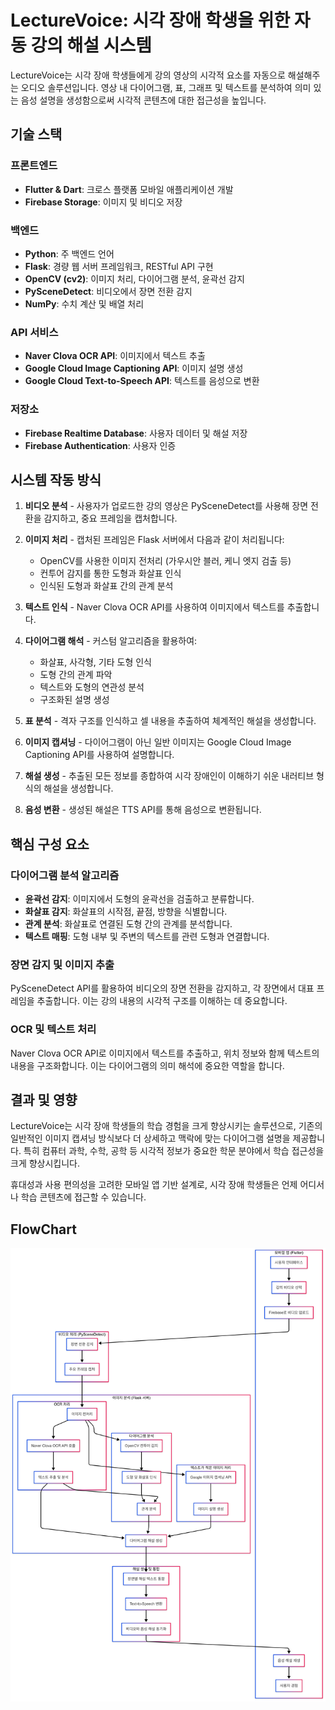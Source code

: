 # LectureVoice: 시각 장애 학생을 위한 자동 강의 해설 시스템

LectureVoice는 시각 장애 학생들에게 강의 영상의 시각적 요소를 자동으로 해설해주는 오디오 솔루션입니다. 영상 내 다이어그램, 표, 그래프 및 텍스트를 분석하여 의미 있는 음성 설명을 생성함으로써 시각적 콘텐츠에 대한 접근성을 높입니다.

## 기술 스택

### 프론트엔드
- **Flutter & Dart**: 크로스 플랫폼 모바일 애플리케이션 개발
- **Firebase Storage**: 이미지 및 비디오 저장

### 백엔드
- **Python**: 주 백엔드 언어
- **Flask**: 경량 웹 서버 프레임워크, RESTful API 구현
- **OpenCV (cv2)**: 이미지 처리, 다이어그램 분석, 윤곽선 감지
- **PySceneDetect**: 비디오에서 장면 전환 감지
- **NumPy**: 수치 계산 및 배열 처리

### API 서비스
- **Naver Clova OCR API**: 이미지에서 텍스트 추출
- **Google Cloud Image Captioning API**: 이미지 설명 생성
- **Google Cloud Text-to-Speech API**: 텍스트를 음성으로 변환

### 저장소
- **Firebase Realtime Database**: 사용자 데이터 및 해설 저장
- **Firebase Authentication**: 사용자 인증

## 시스템 작동 방식

1. **비디오 분석** - 사용자가 업로드한 강의 영상은 PySceneDetect를 사용해 장면 전환을 감지하고, 중요 프레임을 캡처합니다.

2. **이미지 처리** - 캡처된 프레임은 Flask 서버에서 다음과 같이 처리됩니다:
   - OpenCV를 사용한 이미지 전처리 (가우시안 블러, 케니 엣지 검출 등)
   - 컨투어 감지를 통한 도형과 화살표 인식
   - 인식된 도형과 화살표 간의 관계 분석

3. **텍스트 인식** - Naver Clova OCR API를 사용하여 이미지에서 텍스트를 추출합니다.

4. **다이어그램 해석** - 커스텀 알고리즘을 활용하여:
   - 화살표, 사각형, 기타 도형 인식
   - 도형 간의 관계 파악
   - 텍스트와 도형의 연관성 분석
   - 구조화된 설명 생성

5. **표 분석** - 격자 구조를 인식하고 셀 내용을 추출하여 체계적인 해설을 생성합니다.

6. **이미지 캡셔닝** - 다이어그램이 아닌 일반 이미지는 Google Cloud Image Captioning API를 사용하여 설명합니다.

7. **해설 생성** - 추출된 모든 정보를 종합하여 시각 장애인이 이해하기 쉬운 내러티브 형식의 해설을 생성합니다.

8. **음성 변환** - 생성된 해설은 TTS API를 통해 음성으로 변환됩니다.

## 핵심 구성 요소

### 다이어그램 분석 알고리즘
- **윤곽선 감지**: 이미지에서 도형의 윤곽선을 검출하고 분류합니다.
- **화살표 감지**: 화살표의 시작점, 끝점, 방향을 식별합니다.
- **관계 분석**: 화살표로 연결된 도형 간의 관계를 분석합니다.
- **텍스트 매핑**: 도형 내부 및 주변의 텍스트를 관련 도형과 연결합니다.

### 장면 감지 및 이미지 추출
PySceneDetect API를 활용하여 비디오의 장면 전환을 감지하고, 각 장면에서 대표 프레임을 추출합니다. 이는 강의 내용의 시각적 구조를 이해하는 데 중요합니다.

### OCR 및 텍스트 처리
Naver Clova OCR API로 이미지에서 텍스트를 추출하고, 위치 정보와 함께 텍스트의 내용을 구조화합니다. 이는 다이어그램의 의미 해석에 중요한 역할을 합니다.

## 결과 및 영향

LectureVoice는 시각 장애 학생들의 학습 경험을 크게 향상시키는 솔루션으로, 기존의 일반적인 이미지 캡셔닝 방식보다 더 상세하고 맥락에 맞는 다이어그램 설명을 제공합니다. 특히 컴퓨터 과학, 수학, 공학 등 시각적 정보가 중요한 학문 분야에서 학습 접근성을 크게 향상시킵니다.

휴대성과 사용 편의성을 고려한 모바일 앱 기반 설계로, 시각 장애 학생들은 언제 어디서나 학습 콘텐츠에 접근할 수 있습니다.

## FlowChart
![Flowchart image](image/flowchart.png)
